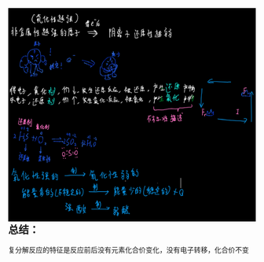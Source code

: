 <img align=left src="./clip_image001.png" alt="は 1 越 )  厲 越 5 い ャ つ 「 い 弱  0  イ 輓 ゎ 初 . ↓ - , 西 , た 庄 き 原 物  睿 む , 原 料 , 齷 気 化 、 . い , 氤  気 ィ  2 第 き 0  0 :  等 き れ 招  気 化 的 一 生 。 死 忸 " style="zoom:99%;" />

## 总结：

复分解反应的特征是反应前后没有元素化合价变化，没有电子转移，化合价不变

